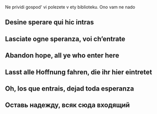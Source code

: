 Ne prividi gospod' vi polezete v ety biblioteku. Ono vam ne nado

Desine sperare qui hic intras
-
Lasciate ogne speranza, voi ch’entrate
-
Abandon hope, all ye who enter here
-
Lasst alle Hoffnung fahren, die ihr hier eintretet
-
Oh, los que entrais, dejad toda esperanza
-
Оставь надежду, всяк сюда входящий
-

